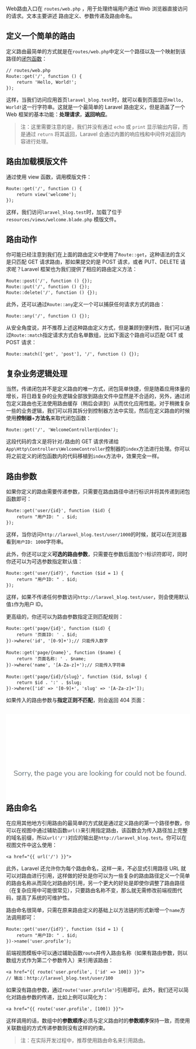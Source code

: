 Web路由入口在 `routes/web.php` ，用于处理终端用户通过 Web 浏览器直接访问的请求。文本主要讲述 路由定义、参数传递及路由命名。

## 定义一个简单的路由

定义路由最简单的方式就是在`routes/web.php`中定义一个路径以及一个映射到该路径的[闭包函数](http://php.net/manual/zh/class.closure.php)：

```
// routes/web.php 
Route::get('/', function () { 
    return 'Hello, World!'; 
});
```

这样，当我们访问应用首页`laravel_blog.test`时，就可以看到页面显示`Hello, World!`这一行字符串。这就是一个最简单的 Laravel 路由定义，但是涵盖了一个 Web 框架的基本功能：**处理请求**，**返回响应**。

> 注：这里需要注意的是，我们并没有通过 `echo` 或 `print` 显示输出内容，而是通过 `return` 将其返回，Laravel 会通过内置的响应栈和中间件对返回内容进行处理。

## 路由加载模版文件

通过使用 view 函数，调用模版文件：

```
Route::get('/', function () { 
    return view('welcome'); 
});
```

这样，我们访问`laravel_blog.test`时，加载了位于 `resources/views/welcome.blade.php` 模版文件。

## 路由动作

你可能已经注意到我们在上面的路由定义中使用了`Route::get`，这种语法的含义是只匹配 GET 请求路由，那如果提交的是 POST 请求，或者 PUT、DELETE 请求呢？Laravel 框架也为我们提供了相应的路由定义方法：

```
Route::post('/', function () {}); 
Route::put('/', function () {});
Route::delete('/', function () {});
```

此外，还可以通过`Route::any`定义一个可以捕获任何请求方式的路由：

```
Route::any('/', function () {});
```

从安全角度说，并不推荐上述这种路由定义方式，但是兼顾到便利性，我们可以通过`Route::match`指定请求方式白名单数组，比如下面这个路由可以匹配 GET 或 POST 请求：

```
Route::match(['get', 'post'], '/', function () {});
```

## 复杂业务逻辑处理

当然，传递闭包并不是定义路由的唯一方式，闭包简单快捷，但是随着应用体量的增长，将日趋复杂的业务逻辑全部放到路由文件中显然是不合适的，另外，通过闭包定义路由也无法使用路由缓存（稍后会讲到）从而优化应用性能。对于稍微复杂一些的业务逻辑，我们可以将其拆分到控制器方法中实现，然后在定义路由的时候使用**控制器**+**方法名**来取代闭包函数：

```
Route::get('/', 'WelcomeController@index');
```

这段代码的含义是将针对`/`路由的 GET 请求传递给`App\Http\Controllers\WelcomeController`控制器的`index`方法进行处理。你可以将之前定义的闭包函数内的代码移植到`index`方法中，效果完全一样。

## 路由参数

如果你定义的路由需要传递参数，只需要在路由路径中进行标识并将其传递到闭包函数即可：

```
Route::get('user/{id}', function ($id) {
    return "用户ID: " . $id;
});
```

这样，当你访问`http://laravel_blog.test/user/1000`的时候，就可以在浏览器看到`用户ID: 1000`字符串。

此外，你还可以定义**可选的路由参数**，只需要在参数后面加个`?`标识符即可，同时你还可以为可选参数指定默认值：

```
Route::get('user/{id?}', function ($id = 1) {
    return "用户ID: " . $id;
});
```

这样，如果不传递任何参数访问`http://laravel_blog.test/user`，则会使用默认值`1`作为用户 ID。

更高级的，你还可以为路由参数指定正则匹配规则：

```
Route::get('page/{id}', function ($id) {
    return '页面ID: ' . $id;
})->where('id', '[0-9]+');// 只能传入数字

Route::get('page/{name}', function ($name) {
    return '页面名称: ' . $name;
})->where('name', '[A-Za-z]+');// 只能传入字符串

Route::get('page/{id}/{slug}', function ($id, $slug) {
    return $id . ':' . $slug;
})->where(['id' => '[0-9]+', 'slug' => '[A-Za-z]+']);
```

如果传入的路由参数与**指定正则不匹配**，则会返回 404 页面：

## ![](/assets/20190305172148.png)路由命名

在应用其他地方引用路由的最简单的方式就是通过定义路由的第一个路径参数，你可以在视图中通过辅助函数`url()`来引用指定路由，该函数会为传入路径加上完整的域名前缀，所以`url('/')`对应的输出是`http://laravel_blog.test`。你可以在视图文件中这么使用：

```
<a href="{{ url('/') }}">
```

此外，Laravel 还允许你为每个路由命名，这样一来，不必显式引用路径 URL 就可以对路由进行引用，这样做的好处是你可以为一些复杂的路由路径定义一个简单的路由名称从而简化对路由的引用，另一个更大的好处是即使你调整了路由路径（在复杂应用中可能很常见），只要路由名称不变，那么就无需修改前端视图代码，提高了系统的可维护性。

路由命名很简单，只需在原来路由定义的基础上以方法链的形式新增一个`name`方法调用即可：

```
Route::get('user/{id?}', function ($id = 1) {
    return "用户ID: " . $id;
})->name('user.profile');
```

前端视图模板中可以通过辅助函数`route`并传入路由名称（如果有路由参数，则以数组方式作为第二个参数传入）来引用该路由：

```
<a href="{{ route('user.profile', ['id' => 100]) }}">
// 输出：http://laravel_blog.test/user/100
```

如果没有路由参数，通过`route('user.profile')`引用即可。此外，我们还可以简化对路由参数的传递，比如上例可以简化为：

```
<a href="{{ route('user.profile', [100]) }}">
```

这样调用的话，数组中的**参数顺序**必须与定义路由时的**参数顺序**保持一致，而使用关联数组的方式传递参数则没有这样的约束。

> 注：在实际开发过程中，推荐使用路由命名来引用路由。



